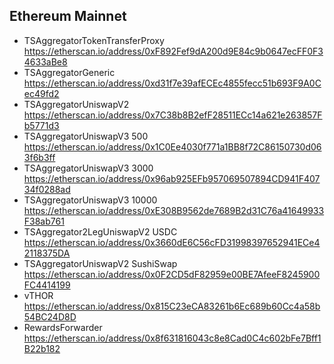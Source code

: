 ## Ethereum Mainnet

- TSAggregatorTokenTransferProxy https://etherscan.io/address/0xF892Fef9dA200d9E84c9b0647ecFF0F34633aBe8
- TSAggregatorGeneric https://etherscan.io/address/0xd31f7e39afECEc4855fecc51b693F9A0Cec49fd2
- TSAggregatorUniswapV2 https://etherscan.io/address/0x7C38b8B2efF28511ECc14a621e263857Fb5771d3
- TSAggregatorUniswapV3 500 https://etherscan.io/address/0x1C0Ee4030f771a1BB8f72C86150730d063f6b3ff
- TSAggregatorUniswapV3 3000 https://etherscan.io/address/0x96ab925EFb957069507894CD941F40734f0288ad
- TSAggregatorUniswapV3 10000 https://etherscan.io/address/0xE308B9562de7689B2d31C76a41649933F38ab761
- TSAggregator2LegUniswapV2 USDC https://etherscan.io/address/0x3660dE6C56cFD31998397652941ECe42118375DA
- TSAggregatorUniswapV2 SushiSwap https://etherscan.io/address/0x0F2CD5dF82959e00BE7AfeeF8245900FC4414199
- vTHOR https://etherscan.io/address/0x815C23eCA83261b6Ec689b60Cc4a58b54BC24D8D
- RewardsForwarder https://etherscan.io/address/0x8f631816043c8e8Cad0C4c602bFe7Bff1B22b182
